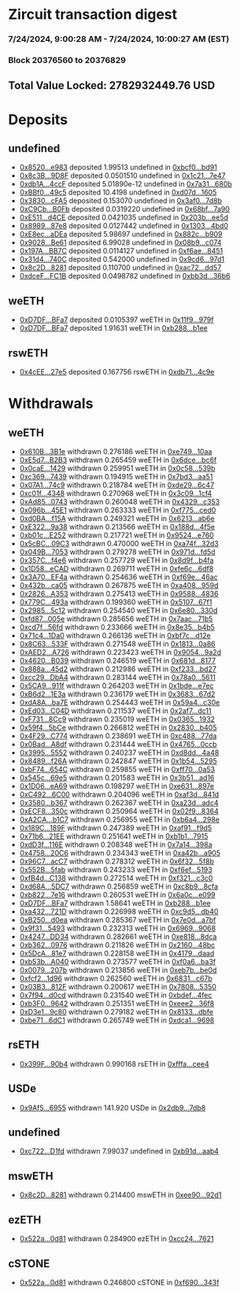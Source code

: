 # Zircuit transaction digest
### 7/24/2024, 9:00:28 AM - 7/24/2024, 10:00:27 AM (EST)
### Block 20376560 to 20376829

## Total Value Locked: 2782932449.76 USD

# Deposits
## undefined
- [0x8520...e983](https://etherscan.io/address/0x8520Feed7CdC4905b7B5C3986b19642A456ce983) deposited 1.99513 undefined in [0xbcf0...bd91](https://etherscan.io/tx/0x8520Feed7CdC4905b7B5C3986b19642A456ce983)
- [0x8c3B...9D8F](https://etherscan.io/address/0x8c3BB7Db925550f0ebb7C9967C9491dc88979D8F) deposited 0.0501510 undefined in [0x1c21...7e47](https://etherscan.io/tx/0x8c3BB7Db925550f0ebb7C9967C9491dc88979D8F)
- [0xdb1A...4ccF](https://etherscan.io/address/0xdb1A96350B9dA5F0f5Da145F09e70F19c9Ee4ccF) deposited 5.01890e-12 undefined in [0x7a31...680b](https://etherscan.io/tx/0xdb1A96350B9dA5F0f5Da145F09e70F19c9Ee4ccF)
- [0xBBf0...49c5](https://etherscan.io/address/0xBBf0DB00A2D32B399D3fd6Dab190FDC2E92249c5) deposited 10.4198 undefined in [0xd07d...1605](https://etherscan.io/tx/0xBBf0DB00A2D32B399D3fd6Dab190FDC2E92249c5)
- [0x3830...cFA5](https://etherscan.io/address/0x383061B64Ef18Be0247CC5E8278499DD26f1cFA5) deposited 0.153070 undefined in [0x3af0...7d8b](https://etherscan.io/tx/0x383061B64Ef18Be0247CC5E8278499DD26f1cFA5)
- [0xC9Cb...B0Fb](https://etherscan.io/address/0xC9Cb3a294591B405d620a5DBd103bD1405a4B0Fb) deposited 0.0319220 undefined in [0x68bf...7a90](https://etherscan.io/tx/0xC9Cb3a294591B405d620a5DBd103bD1405a4B0Fb)
- [0xE511...d4CE](https://etherscan.io/address/0xE51108379bDbAfF29c8d375BF9f191085508d4CE) deposited 0.0421035 undefined in [0x203b...ee5d](https://etherscan.io/tx/0xE51108379bDbAfF29c8d375BF9f191085508d4CE)
- [0x8989...87e8](https://etherscan.io/address/0x8989e06AcF481454Aae081D940335Bc2939287e8) deposited 0.0127442 undefined in [0x1303...4bd0](https://etherscan.io/tx/0x8989e06AcF481454Aae081D940335Bc2939287e8)
- [0xE8ec...aDEa](https://etherscan.io/address/0xE8ec6F729ADbE61E7EF3b48C4F490E2DdA1AaDEa) deposited 5.98697 undefined in [0x882c...b909](https://etherscan.io/tx/0xE8ec6F729ADbE61E7EF3b48C4F490E2DdA1AaDEa)
- [0x9028...Be61](https://etherscan.io/address/0x90284230d4796d307F9cc4A8D139867Bd749Be61) deposited 6.99028 undefined in [0x08b9...c074](https://etherscan.io/tx/0x90284230d4796d307F9cc4A8D139867Bd749Be61)
- [0x197A...BB7C](https://etherscan.io/address/0x197A225DC5ADED736B6B90327E10DC633F9BBB7C) deposited 0.0114127 undefined in [0xf6ae...8451](https://etherscan.io/tx/0x197A225DC5ADED736B6B90327E10DC633F9BBB7C)
- [0x31d4...740C](https://etherscan.io/address/0x31d4DCc55AbF901ace6E18188151113B9971740C) deposited 0.542000 undefined in [0x9cd6...97d1](https://etherscan.io/tx/0x31d4DCc55AbF901ace6E18188151113B9971740C)
- [0x8c2D...8281](https://etherscan.io/address/0x8c2D741567fF04CbA4B63E04044Eff0c0ceD8281) deposited 0.110700 undefined in [0xac72...dd57](https://etherscan.io/tx/0x8c2D741567fF04CbA4B63E04044Eff0c0ceD8281)
- [0xdceF...FC1B](https://etherscan.io/address/0xdceFf98Bfd430611c06f7a87d60C55944917FC1B) deposited 0.0498782 undefined in [0xbb3d...36b6](https://etherscan.io/tx/0xdceFf98Bfd430611c06f7a87d60C55944917FC1B)
## weETH
- [0xD7DF...BFa7](https://etherscan.io/address/0xD7DF7E085214743530afF339aFC420c7c720BFa7) deposited 0.0105397 weETH in [0x11f9...979f](https://etherscan.io/tx/0xD7DF7E085214743530afF339aFC420c7c720BFa7)
- [0xD7DF...BFa7](https://etherscan.io/address/0xD7DF7E085214743530afF339aFC420c7c720BFa7) deposited 1.91631 weETH in [0xb288...b1ee](https://etherscan.io/tx/0xD7DF7E085214743530afF339aFC420c7c720BFa7)
## rswETH
- [0x4cEE...27e5](https://etherscan.io/address/0x4cEEDDD072cAeF53efD9145E234E2aEcd72627e5) deposited 0.167756 rswETH in [0xdb71...4c9e](https://etherscan.io/tx/0x4cEEDDD072cAeF53efD9145E234E2aEcd72627e5)
# Withdrawals
## weETH
- [0x610B...3B1e](https://etherscan.io/address/0x610BF6bDE946d27cd0E4c7bDf864958272843B1e) withdrawn 0.276186 weETH in [0xe749...10aa](https://etherscan.io/tx/0x610BF6bDE946d27cd0E4c7bDf864958272843B1e)
- [0xE5d7...B2B3](https://etherscan.io/address/0xE5d7BDdaF79570390014c0A6718fC04807AdB2B3) withdrawn 0.265459 weETH in [0x6dce...bc6f](https://etherscan.io/tx/0xE5d7BDdaF79570390014c0A6718fC04807AdB2B3)
- [0x0caE...1429](https://etherscan.io/address/0x0caEfe71C1E77c21FD327e920CE9147362631429) withdrawn 0.259951 weETH in [0x0c58...539b](https://etherscan.io/tx/0x0caEfe71C1E77c21FD327e920CE9147362631429)
- [0xc369...7439](https://etherscan.io/address/0xc369Df84bf3Fc2ccE48Ac367CBDe7bB2e3607439) withdrawn 0.194915 weETH in [0x7bd3...aa51](https://etherscan.io/tx/0xc369Df84bf3Fc2ccE48Ac367CBDe7bB2e3607439)
- [0x07A1...74c9](https://etherscan.io/address/0x07A1c86da987395620AB6f13B5b6CDF8a92974c9) withdrawn 0.218784 weETH in [0xde29...6c47](https://etherscan.io/tx/0x07A1c86da987395620AB6f13B5b6CDF8a92974c9)
- [0xc01f...4348](https://etherscan.io/address/0xc01fa5F64B1AA592C543e31B1DB51c8Bd89a4348) withdrawn 0.270968 weETH in [0x3c09...1cf4](https://etherscan.io/tx/0xc01fa5F64B1AA592C543e31B1DB51c8Bd89a4348)
- [0xAd85...0743](https://etherscan.io/address/0xAd8503b6912FCCb0671b9E3cd122f411876C0743) withdrawn 0.260048 weETH in [0x4329...c353](https://etherscan.io/tx/0xAd8503b6912FCCb0671b9E3cd122f411876C0743)
- [0x096b...45E1](https://etherscan.io/address/0x096b89f9834E3624d25d5c59c45470B1871B45E1) withdrawn 0.263333 weETH in [0xf775...ced0](https://etherscan.io/tx/0x096b89f9834E3624d25d5c59c45470B1871B45E1)
- [0xd0BA...f15A](https://etherscan.io/address/0xd0BA3Be82580489c6B47411b89aa2139511Ff15A) withdrawn 0.249321 weETH in [0x6213...ab6e](https://etherscan.io/tx/0xd0BA3Be82580489c6B47411b89aa2139511Ff15A)
- [0xE322...9a38](https://etherscan.io/address/0xE3224a9BD6Bf87976de27c9Cbfa2A97A9c1c9a38) withdrawn 0.213566 weETH in [0x188d...4f5e](https://etherscan.io/tx/0xE3224a9BD6Bf87976de27c9Cbfa2A97A9c1c9a38)
- [0xb01c...E252](https://etherscan.io/address/0xb01cb90F3228A602768fc612ee718e0b319cE252) withdrawn 0.217721 weETH in [0x9524...e760](https://etherscan.io/tx/0xb01cb90F3228A602768fc612ee718e0b319cE252)
- [0x5cBC...09C3](https://etherscan.io/address/0x5cBCECc66cf0a6f4AbeD9dAA81Cf97Fe006e09C3) withdrawn 0.470000 weETH in [0xa74f...32d3](https://etherscan.io/tx/0x5cBCECc66cf0a6f4AbeD9dAA81Cf97Fe006e09C3)
- [0x049B...7053](https://etherscan.io/address/0x049B367f851c411Fa2cc274476032e807e2A7053) withdrawn 0.279278 weETH in [0x971d...fd5d](https://etherscan.io/tx/0x049B367f851c411Fa2cc274476032e807e2A7053)
- [0x357C...f4e6](https://etherscan.io/address/0x357C5f06f8B889Db40888DBB90108CC5eE13f4e6) withdrawn 0.257729 weETH in [0x8d9f...b4fa](https://etherscan.io/tx/0x357C5f06f8B889Db40888DBB90108CC5eE13f4e6)
- [0x1D58...eCAD](https://etherscan.io/address/0x1D58f0301FdC2C13B584173D4AF50977B435eCAD) withdrawn 0.269711 weETH in [0xfe6c...6df8](https://etherscan.io/tx/0x1D58f0301FdC2C13B584173D4AF50977B435eCAD)
- [0x3A70...EF4a](https://etherscan.io/address/0x3A703351fB86220859B9DA844D26407DE6b7EF4a) withdrawn 0.254636 weETH in [0xf69e...46ac](https://etherscan.io/tx/0x3A703351fB86220859B9DA844D26407DE6b7EF4a)
- [0x432b...ca05](https://etherscan.io/address/0x432b373A3437FA70FefD94BB14Eb27Cf1e79ca05) withdrawn 0.267875 weETH in [0xa408...959d](https://etherscan.io/tx/0x432b373A3437FA70FefD94BB14Eb27Cf1e79ca05)
- [0x2826...A353](https://etherscan.io/address/0x28267e6c634A189De530a62d7A29dC7A766dA353) withdrawn 0.275413 weETH in [0x9588...4836](https://etherscan.io/tx/0x28267e6c634A189De530a62d7A29dC7A766dA353)
- [0x779C...493a](https://etherscan.io/address/0x779C8328E96A4eC460d2bB4C130c13Fa43dB493a) withdrawn 0.199360 weETH in [0x5107...67f1](https://etherscan.io/tx/0x779C8328E96A4eC460d2bB4C130c13Fa43dB493a)
- [0x2985...5c12](https://etherscan.io/address/0x2985f3699E37C9852F9B550bCc15bC2213175c12) withdrawn 0.254540 weETH in [0x6e80...330d](https://etherscan.io/tx/0x2985f3699E37C9852F9B550bCc15bC2213175c12)
- [0xfd87...005e](https://etherscan.io/address/0xfd871a0bCfFA3f58D9aB792705C5C2F89CE8005e) withdrawn 0.285656 weETH in [0x7aac...71b5](https://etherscan.io/tx/0xfd871a0bCfFA3f58D9aB792705C5C2F89CE8005e)
- [0xcd7f...56fd](https://etherscan.io/address/0xcd7f06198b703341a3121E0ef6b7d29C2C5C56fd) withdrawn 0.233666 weETH in [0x8e35...b4b5](https://etherscan.io/tx/0xcd7f06198b703341a3121E0ef6b7d29C2C5C56fd)
- [0x71c4...1Da0](https://etherscan.io/address/0x71c44dBbC51228B13e3FFc9B3fB30b732FeD1Da0) withdrawn 0.266136 weETH in [0xbf7c...d12e](https://etherscan.io/tx/0x71c44dBbC51228B13e3FFc9B3fB30b732FeD1Da0)
- [0x8C63...533F](https://etherscan.io/address/0x8C63d9daE3ebea4EC5F0A332f69A3De647b7533F) withdrawn 0.271548 weETH in [0x1813...0a86](https://etherscan.io/tx/0x8C63d9daE3ebea4EC5F0A332f69A3De647b7533F)
- [0xAED2...A726](https://etherscan.io/address/0xAED20c284f4bf765F9ce5FE41f5AF9129b13A726) withdrawn 0.223423 weETH in [0x9054...9a2d](https://etherscan.io/tx/0xAED20c284f4bf765F9ce5FE41f5AF9129b13A726)
- [0x4620...B039](https://etherscan.io/address/0x46200e8EF6047Ef506e01162eccC9a1CeFD8B039) withdrawn 0.246519 weETH in [0x681d...8177](https://etherscan.io/tx/0x46200e8EF6047Ef506e01162eccC9a1CeFD8B039)
- [0x888a...45d2](https://etherscan.io/address/0x888abcDEc2b5d4e6663532879865d1977E8c45d2) withdrawn 0.212986 weETH in [0xf233...bd27](https://etherscan.io/tx/0x888abcDEc2b5d4e6663532879865d1977E8c45d2)
- [0xcc29...DbA4](https://etherscan.io/address/0xcc29c3F30728541a780f4011530722017267DbA4) withdrawn 0.283144 weETH in [0x78a0...5611](https://etherscan.io/tx/0xcc29c3F30728541a780f4011530722017267DbA4)
- [0x5CA9...911f](https://etherscan.io/address/0x5CA9943D5bbB076D4ef26f5A87A57eeEa732911f) withdrawn 0.264203 weETH in [0x1bde...e7ec](https://etherscan.io/tx/0x5CA9943D5bbB076D4ef26f5A87A57eeEa732911f)
- [0xB6d2...1E3a](https://etherscan.io/address/0xB6d277ad7f65e8631b1dfBD8773c34984d4c1E3a) withdrawn 0.236179 weETH in [0x3683...67d2](https://etherscan.io/tx/0xB6d277ad7f65e8631b1dfBD8773c34984d4c1E3a)
- [0xdA8A...ba7E](https://etherscan.io/address/0xdA8A0fc889Ff53aFe141F54C87310622D425ba7E) withdrawn 0.254443 weETH in [0x59a4...c30e](https://etherscan.io/tx/0xdA8A0fc889Ff53aFe141F54C87310622D425ba7E)
- [0xEd03...C04D](https://etherscan.io/address/0xEd039e81BFD0B268F6804C6213c11b9cD74aC04D) withdrawn 0.211537 weETH in [0x2af7...dc11](https://etherscan.io/tx/0xEd039e81BFD0B268F6804C6213c11b9cD74aC04D)
- [0xF731...8Cc9](https://etherscan.io/address/0xF7316848C131Ad8645db7A4EF05ECa1aB8958Cc9) withdrawn 0.235019 weETH in [0x0365...1932](https://etherscan.io/tx/0xF7316848C131Ad8645db7A4EF05ECa1aB8958Cc9)
- [0x59f4...5bCe](https://etherscan.io/address/0x59f41F96792D12378B4913ABa02eA43323765bCe) withdrawn 0.266812 weETH in [0x2830...b405](https://etherscan.io/tx/0x59f41F96792D12378B4913ABa02eA43323765bCe)
- [0x4F29...C774](https://etherscan.io/address/0x4F2908aa5da083b420e0e7417d07F05567bCC774) withdrawn 0.238691 weETH in [0xc488...77da](https://etherscan.io/tx/0x4F2908aa5da083b420e0e7417d07F05567bCC774)
- [0x0Bad...A8df](https://etherscan.io/address/0x0Bad8003da043Ac72706339573547c64b06CA8df) withdrawn 0.231444 weETH in [0x4765...0ccb](https://etherscan.io/tx/0x0Bad8003da043Ac72706339573547c64b06CA8df)
- [0x3995...5552](https://etherscan.io/address/0x3995D0792765dd72919eA4cC6CD9e2d9355A5552) withdrawn 0.240237 weETH in [0xd8dd...4a48](https://etherscan.io/tx/0x3995D0792765dd72919eA4cC6CD9e2d9355A5552)
- [0x8489...f26A](https://etherscan.io/address/0x84896B9B16a1A2D8e564D3aDa19De6b642b2f26A) withdrawn 0.242847 weETH in [0x1b54...5295](https://etherscan.io/tx/0x84896B9B16a1A2D8e564D3aDa19De6b642b2f26A)
- [0xbF74...654C](https://etherscan.io/address/0xbF74D4402827107aEdBB04Ce76d5B76D2b9d654C) withdrawn 0.259855 weETH in [0xff70...0a53](https://etherscan.io/tx/0xbF74D4402827107aEdBB04Ce76d5B76D2b9d654C)
- [0x545c...69e5](https://etherscan.io/address/0x545c1FFbF885610162c453768633579747Ab69e5) withdrawn 0.201583 weETH in [0x3b51...ad16](https://etherscan.io/tx/0x545c1FFbF885610162c453768633579747Ab69e5)
- [0x1D06...eA69](https://etherscan.io/address/0x1D068a96cF85E449090eCf8F516549007854eA69) withdrawn 0.198297 weETH in [0xe631...897e](https://etherscan.io/tx/0x1D068a96cF85E449090eCf8F516549007854eA69)
- [0xC492...6C00](https://etherscan.io/address/0xC492111b58a03B1C4af3533e44DA8F54EEF96C00) withdrawn 0.204096 weETH in [0xaf3d...841d](https://etherscan.io/tx/0xC492111b58a03B1C4af3533e44DA8F54EEF96C00)
- [0x3580...b367](https://etherscan.io/address/0x3580eA03F9F83Bb5FaC80320BF4c19CAf6Aab367) withdrawn 0.262367 weETH in [0xa23d...adc4](https://etherscan.io/tx/0x3580eA03F9F83Bb5FaC80320BF4c19CAf6Aab367)
- [0xECF8...350c](https://etherscan.io/address/0xECF86AB93c85E7a50906444c4297c61B46db350c) withdrawn 0.250964 weETH in [0x02f9...8364](https://etherscan.io/tx/0xECF86AB93c85E7a50906444c4297c61B46db350c)
- [0xA2CA...b1C7](https://etherscan.io/address/0xA2CA50836E8a7c0BB074CF672Cd0c1E86975b1C7) withdrawn 0.256955 weETH in [0xb6a4...298e](https://etherscan.io/tx/0xA2CA50836E8a7c0BB074CF672Cd0c1E86975b1C7)
- [0x189C...189F](https://etherscan.io/address/0x189C5b4448Cba098100D4A6e66dD9720B0DC189F) withdrawn 0.247389 weETH in [0xaf91...f9d5](https://etherscan.io/tx/0x189C5b4448Cba098100D4A6e66dD9720B0DC189F)
- [0x71b6...21EE](https://etherscan.io/address/0x71b6D8ef746E5d481a362FbDB45d1984a48121EE) withdrawn 0.251641 weETH in [0xb1b1...7915](https://etherscan.io/tx/0x71b6D8ef746E5d481a362FbDB45d1984a48121EE)
- [0xdD3f...116E](https://etherscan.io/address/0xdD3fA715352816B7D5f9eef12C7088F7b760116E) withdrawn 0.208348 weETH in [0x7a14...398a](https://etherscan.io/tx/0xdD3fA715352816B7D5f9eef12C7088F7b760116E)
- [0x4758...20C6](https://etherscan.io/address/0x47589b9214121241c4bF56FD0d0A7B18656C20C6) withdrawn 0.234343 weETH in [0xa42b...a905](https://etherscan.io/tx/0x47589b9214121241c4bF56FD0d0A7B18656C20C6)
- [0x96C7...acC7](https://etherscan.io/address/0x96C752D3913D8a525e5A9A6707ABE91b1D02acC7) withdrawn 0.278312 weETH in [0x6f32...5f8b](https://etherscan.io/tx/0x96C752D3913D8a525e5A9A6707ABE91b1D02acC7)
- [0x552B...5fab](https://etherscan.io/address/0x552BeDfc4Bd9C8734E196B70A143168335D05fab) withdrawn 0.243233 weETH in [0xf6ef...5193](https://etherscan.io/tx/0x552BeDfc4Bd9C8734E196B70A143168335D05fab)
- [0xfB4d...C138](https://etherscan.io/address/0xfB4d7215BAaE14297c2D2609a7991f78e8CBC138) withdrawn 0.272514 weETH in [0xf321...c3c0](https://etherscan.io/tx/0xfB4d7215BAaE14297c2D2609a7991f78e8CBC138)
- [0xd68A...5DC7](https://etherscan.io/address/0xd68Aa22022Fb6826371f0BE45B797D9826b85DC7) withdrawn 0.256859 weETH in [0xc8b9...8cfa](https://etherscan.io/tx/0xd68Aa22022Fb6826371f0BE45B797D9826b85DC7)
- [0xb822...7e16](https://etherscan.io/address/0xb8226656b55fC6dcD8b518EF590E273b0D4e7e16) withdrawn 0.260531 weETH in [0x6a0c...e099](https://etherscan.io/tx/0xb8226656b55fC6dcD8b518EF590E273b0D4e7e16)
- [0xD7DF...BFa7](https://etherscan.io/address/0xD7DF7E085214743530afF339aFC420c7c720BFa7) withdrawn 1.58641 weETH in [0xb288...b1ee](https://etherscan.io/tx/0xD7DF7E085214743530afF339aFC420c7c720BFa7)
- [0xa432...721D](https://etherscan.io/address/0xa432E1dCfB26bCc93B5207dC7953AFB02192721D) withdrawn 0.226998 weETH in [0xc9d5...db40](https://etherscan.io/tx/0xa432E1dCfB26bCc93B5207dC7953AFB02192721D)
- [0xB250...d0ea](https://etherscan.io/address/0xB25086F1b9F095C85771D7480bB984AD89E0d0ea) withdrawn 0.285367 weETH in [0x7e0d...a7bf](https://etherscan.io/tx/0xB25086F1b9F095C85771D7480bB984AD89E0d0ea)
- [0x9f31...5493](https://etherscan.io/address/0x9f313D86Ab2e696a3FD160D3a110Ee374A975493) withdrawn 0.232313 weETH in [0x6969...9068](https://etherscan.io/tx/0x9f313D86Ab2e696a3FD160D3a110Ee374A975493)
- [0x4247...DD34](https://etherscan.io/address/0x42478C0f38B5f8252d0dcb808C2C32DDcf42DD34) withdrawn 0.282661 weETH in [0xe818...8dca](https://etherscan.io/tx/0x42478C0f38B5f8252d0dcb808C2C32DDcf42DD34)
- [0xb362...0976](https://etherscan.io/address/0xb362E4307397C4F251534DaFf99F8bC6C8f30976) withdrawn 0.211826 weETH in [0x2160...48bc](https://etherscan.io/tx/0xb362E4307397C4F251534DaFf99F8bC6C8f30976)
- [0x5DcA...81e7](https://etherscan.io/address/0x5DcA15F3669734720E94Bb8ba0aDf679b43e81e7) withdrawn 0.228158 weETH in [0x4179...daad](https://etherscan.io/tx/0x5DcA15F3669734720E94Bb8ba0aDf679b43e81e7)
- [0xb53b...A040](https://etherscan.io/address/0xb53b34683eaf091906a80D7CF62485A06613A040) withdrawn 0.273577 weETH in [0xf0a6...ba3f](https://etherscan.io/tx/0xb53b34683eaf091906a80D7CF62485A06613A040)
- [0x0079...207b](https://etherscan.io/address/0x0079dc907933126746FcC588c867B93E6205207b) withdrawn 0.213856 weETH in [0xeb7b...be0d](https://etherscan.io/tx/0x0079dc907933126746FcC588c867B93E6205207b)
- [0xfcf2...1d96](https://etherscan.io/address/0xfcf2204f7e98EB31AC496720A8A48e06FE1C1d96) withdrawn 0.262560 weETH in [0x6831...c67b](https://etherscan.io/tx/0xfcf2204f7e98EB31AC496720A8A48e06FE1C1d96)
- [0x03B3...812F](https://etherscan.io/address/0x03B389B31bEFB7a5d73A4C5837eF6F78165E812F) withdrawn 0.200617 weETH in [0x7808...5350](https://etherscan.io/tx/0x03B389B31bEFB7a5d73A4C5837eF6F78165E812F)
- [0x7f94...d0cd](https://etherscan.io/address/0x7f94805AD0CCd20d0DCCd6774B74aE2d807dd0cd) withdrawn 0.231540 weETH in [0xbdef...4fec](https://etherscan.io/tx/0x7f94805AD0CCd20d0DCCd6774B74aE2d807dd0cd)
- [0xb3F0...9642](https://etherscan.io/address/0xb3F024464f804C2A6813C74B87Da31627D919642) withdrawn 0.251351 weETH in [0xeee2...36f8](https://etherscan.io/tx/0xb3F024464f804C2A6813C74B87Da31627D919642)
- [0xD3e1...9c80](https://etherscan.io/address/0xD3e1286405e0059458Cfb80C9FEbb4Cd1e179c80) withdrawn 0.279182 weETH in [0x8133...dbfe](https://etherscan.io/tx/0xD3e1286405e0059458Cfb80C9FEbb4Cd1e179c80)
- [0xbe71...6dC1](https://etherscan.io/address/0xbe7110d5bAeDAcc0FEb3bC8E062fA5ae78936dC1) withdrawn 0.265749 weETH in [0xdca1...9698](https://etherscan.io/tx/0xbe7110d5bAeDAcc0FEb3bC8E062fA5ae78936dC1)
## rsETH
- [0x399F...90b4](https://etherscan.io/address/0x399FC5830db7bb58Edc49669635C013e570290b4) withdrawn 0.990168 rsETH in [0xfffa...cee4](https://etherscan.io/tx/0x399FC5830db7bb58Edc49669635C013e570290b4)
## USDe
- [0x9Af5...6955](https://etherscan.io/address/0x9Af51e40B31fF5ECfC213aA8188fCEF50dCc6955) withdrawn 141.920 USDe in [0x2db9...7db8](https://etherscan.io/tx/0x9Af51e40B31fF5ECfC213aA8188fCEF50dCc6955)
## undefined
- [0xc722...D1fd](https://etherscan.io/address/0xc7229CBBB10Dfa06E0caDE96c03d9128FC80D1fd) withdrawn 7.99037 undefined in [0xb91d...aab4](https://etherscan.io/tx/0xc7229CBBB10Dfa06E0caDE96c03d9128FC80D1fd)
## mswETH
- [0x8c2D...8281](https://etherscan.io/address/0x8c2D741567fF04CbA4B63E04044Eff0c0ceD8281) withdrawn 0.214400 mswETH in [0xee90...92d1](https://etherscan.io/tx/0x8c2D741567fF04CbA4B63E04044Eff0c0ceD8281)
## ezETH
- [0x522a...0d81](https://etherscan.io/address/0x522a6aCe1E49140d096E887243331b5088a40d81) withdrawn 0.284900 ezETH in [0xcc24...7621](https://etherscan.io/tx/0x522a6aCe1E49140d096E887243331b5088a40d81)
## cSTONE
- [0x522a...0d81](https://etherscan.io/address/0x522a6aCe1E49140d096E887243331b5088a40d81) withdrawn 0.246800 cSTONE in [0xf690...343f](https://etherscan.io/tx/0x522a6aCe1E49140d096E887243331b5088a40d81)
